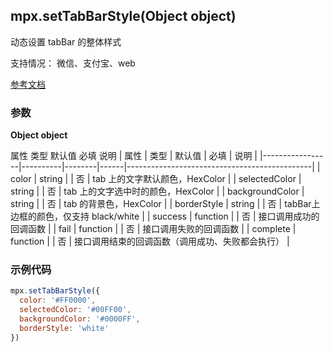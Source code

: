 ## mpx.setTabBarStyle(Object object)

动态设置 tabBar 的整体样式

支持情况： 微信、支付宝、web

[参考文档](https://developers.weixin.qq.com/miniprogram/dev/api/ui/tab-bar/wx.setTabBarStyle.html)

### 参数

**Object object**

属性	类型	默认值	必填	说明
| 属性            | 类型     | 默认值 | 必填 | 说明                                         |
|-----------------|----------|--------|------|----------------------------------------------|
| color           | string   |        | 否   | tab 上的文字默认颜色，HexColor               |
| selectedColor   | string   |        | 否   | tab 上的文字选中时的颜色，HexColor           |
| backgroundColor | string   |        | 否   | tab 的背景色，HexColor                       |
| borderStyle     | string   |        | 否   | tabBar上边框的颜色，仅支持 black/white        |
| success         | function |        | 否   | 接口调用成功的回调函数                       |
| fail            | function |        | 否   | 接口调用失败的回调函数                       |
| complete        | function |        | 否   | 接口调用结束的回调函数（调用成功、失败都会执行） |


### 示例代码
```js
mpx.setTabBarStyle({
  color: '#FF0000',
  selectedColor: '#00FF00',
  backgroundColor: '#0000FF',
  borderStyle: 'white'
})
```
